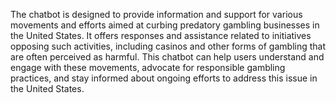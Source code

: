 The chatbot is designed to provide information and support for various movements and efforts aimed at curbing predatory gambling businesses in the United States. It offers responses and assistance related to initiatives opposing such activities, including casinos and other forms of gambling that are often perceived as harmful. This chatbot can help users understand and engage with these movements, advocate for responsible gambling practices, and stay informed about ongoing efforts to address this issue in the United States.
